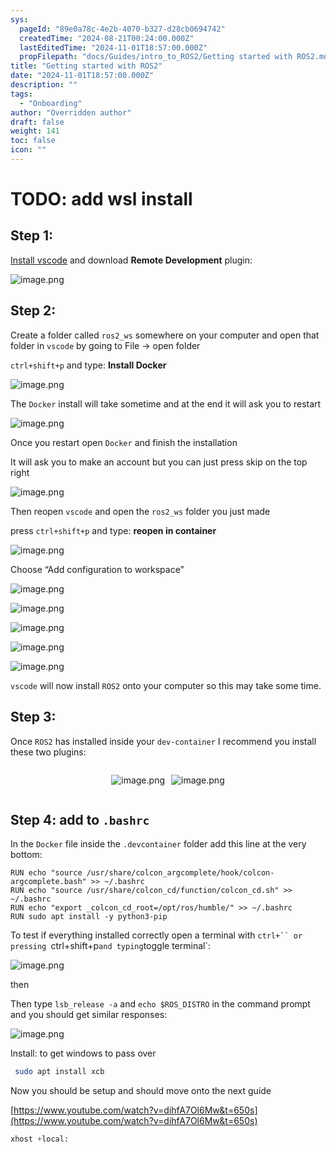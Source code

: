 ```yaml
---
sys:
  pageId: "89e0a78c-4e2b-4070-b327-d28cb0694742"
  createdTime: "2024-08-21T00:24:00.000Z"
  lastEditedTime: "2024-11-01T18:57:00.000Z"
  propFilepath: "docs/Guides/intro_to_ROS2/Getting started with ROS2.md"
title: "Getting started with ROS2"
date: "2024-11-01T18:57:00.000Z"
description: ""
tags:
  - "Onboarding"
author: "Overridden author"
draft: false
weight: 141
toc: false
icon: ""
---
```


# TODO: add wsl install

## Step 1:

[Install vscode](https://code.visualstudio.com/download) and download **Remote Development** plugin:

![image.png](https://prod-files-secure.s3.us-west-2.amazonaws.com/d518164a-d88e-44d1-a4ee-3adb3bd8bce0/efb52993-1881-4a40-b95e-6f020334f022/image.png?X-Amz-Algorithm=AWS4-HMAC-SHA256&X-Amz-Content-Sha256=UNSIGNED-PAYLOAD&X-Amz-Credential=ASIAZI2LB466QQBXIT3V%2F20250215%2Fus-west-2%2Fs3%2Faws4_request&X-Amz-Date=20250215T070238Z&X-Amz-Expires=3600&X-Amz-Security-Token=IQoJb3JpZ2luX2VjEBcaCXVzLXdlc3QtMiJHMEUCIA5hYQCd8V3d%2FNGOHi%2BHDQ7v%2BxW7uWr4siDD6Aft1uqQAiEAqGm2TBd5y8XEhdhZ%2Fx8lj1ZEToED7AmoVoOejxNlGQQq%2FwMIQBAAGgw2Mzc0MjMxODM4MDUiDLYN2t5wwWHhJe3%2BwCrcA3IwxQfJtKa%2Br%2FcWSSY%2FDDXUBATiHL39W99bfjKf6P1ocYdubjxqF%2Ftl8fE3d4hYSZO4DsNGcGjM8%2BWggOawxdvdixvoEQrkL2TD%2FVjnpWJ5CifJ%2FHQ8xIZJMjnq8h7jyD4Von82PKeNib8doNe%2BbDaqFRiytJYuYADTiv88BjQqv8w498Y34mH73dTEF3VK49gyXlkVL6JD7yOh08%2FWIBSI5getIWKAFHmmKlgXF4Y973oagLs3vmTphmiE8G0tvGTweIRA%2BGTRhYDI6hEPc98MJTbo%2Fkc6RQOBqVXoEdjB9vCHce1tgYH9fMvYTcGknmySIbJfUZXpm0TQU7I2ChS25fAJ6o93vcsANunCikLRO0kOIJB04ANUtMWeuzOdCZDj0ExZdznSGUC14ruJnwg2JEPwGURTgho7eHS%2BPHQlYbfKfKV6pjZDHI%2BUu%2Fk34Fk2kod8aH9gKZ1b2hTnA9da3vjs37m4rqBlifT8a6MeGJujT%2F%2F8ql7GXgWixiT1y%2BtfNYdLmLRUGeXExhJoF0yEaLqAXm%2BFlT%2B6%2BSryM5gxHBay9L8bkCG%2B2UbGzTfexc74mPmQeNF1DEBesTLWRcIVQXaq3Rqvm4HrAe5OiVWnrl7yiz2dTwZ3RxJKMIrpwL0GOqUB%2B%2B9Csg%2BNh53HhxP%2FtUD3bagQ40%2FRVvkz7fO%2FXzwrzBPAPI3Sp0muDF3fzVWzPPvNGA9tCOUmfuk8jA3fBaDyud7p86NIIyLhcWXaZWf9fiYTb2JkEvowfpdBL1ZP2IMMT9a4itLreopDFfrLG8%2FYtwpCN5agujOp2g94W5LtkbIkIKKKMEPp8h2juvbXJn%2BTFjYsQVAyz5WxUpg5b2g8Yh0ORVgG&X-Amz-Signature=22c4e8603853f10c66fad882f8e17c769a97e8fe672b5a7954d411be92beebba&X-Amz-SignedHeaders=host&x-id=GetObject)

## Step 2:

Create a folder called `ros2_ws` somewhere on your computer and open that folder in `vscode` by going to File → open folder 

`ctrl+shift+p` and type: **Install Docker**

![image.png](https://prod-files-secure.s3.us-west-2.amazonaws.com/d518164a-d88e-44d1-a4ee-3adb3bd8bce0/2269dc0e-1cd5-47ff-bceb-c04ad9b2eab0/image.png?X-Amz-Algorithm=AWS4-HMAC-SHA256&X-Amz-Content-Sha256=UNSIGNED-PAYLOAD&X-Amz-Credential=ASIAZI2LB466QQBXIT3V%2F20250215%2Fus-west-2%2Fs3%2Faws4_request&X-Amz-Date=20250215T070238Z&X-Amz-Expires=3600&X-Amz-Security-Token=IQoJb3JpZ2luX2VjEBcaCXVzLXdlc3QtMiJHMEUCIA5hYQCd8V3d%2FNGOHi%2BHDQ7v%2BxW7uWr4siDD6Aft1uqQAiEAqGm2TBd5y8XEhdhZ%2Fx8lj1ZEToED7AmoVoOejxNlGQQq%2FwMIQBAAGgw2Mzc0MjMxODM4MDUiDLYN2t5wwWHhJe3%2BwCrcA3IwxQfJtKa%2Br%2FcWSSY%2FDDXUBATiHL39W99bfjKf6P1ocYdubjxqF%2Ftl8fE3d4hYSZO4DsNGcGjM8%2BWggOawxdvdixvoEQrkL2TD%2FVjnpWJ5CifJ%2FHQ8xIZJMjnq8h7jyD4Von82PKeNib8doNe%2BbDaqFRiytJYuYADTiv88BjQqv8w498Y34mH73dTEF3VK49gyXlkVL6JD7yOh08%2FWIBSI5getIWKAFHmmKlgXF4Y973oagLs3vmTphmiE8G0tvGTweIRA%2BGTRhYDI6hEPc98MJTbo%2Fkc6RQOBqVXoEdjB9vCHce1tgYH9fMvYTcGknmySIbJfUZXpm0TQU7I2ChS25fAJ6o93vcsANunCikLRO0kOIJB04ANUtMWeuzOdCZDj0ExZdznSGUC14ruJnwg2JEPwGURTgho7eHS%2BPHQlYbfKfKV6pjZDHI%2BUu%2Fk34Fk2kod8aH9gKZ1b2hTnA9da3vjs37m4rqBlifT8a6MeGJujT%2F%2F8ql7GXgWixiT1y%2BtfNYdLmLRUGeXExhJoF0yEaLqAXm%2BFlT%2B6%2BSryM5gxHBay9L8bkCG%2B2UbGzTfexc74mPmQeNF1DEBesTLWRcIVQXaq3Rqvm4HrAe5OiVWnrl7yiz2dTwZ3RxJKMIrpwL0GOqUB%2B%2B9Csg%2BNh53HhxP%2FtUD3bagQ40%2FRVvkz7fO%2FXzwrzBPAPI3Sp0muDF3fzVWzPPvNGA9tCOUmfuk8jA3fBaDyud7p86NIIyLhcWXaZWf9fiYTb2JkEvowfpdBL1ZP2IMMT9a4itLreopDFfrLG8%2FYtwpCN5agujOp2g94W5LtkbIkIKKKMEPp8h2juvbXJn%2BTFjYsQVAyz5WxUpg5b2g8Yh0ORVgG&X-Amz-Signature=f563eaf78487d0a4383bffcddda25ef8da023fde938e2b5bfa725ec27bd74ca0&X-Amz-SignedHeaders=host&x-id=GetObject)

The `Docker` install will take sometime and at the end it will ask you to restart

![image.png](https://prod-files-secure.s3.us-west-2.amazonaws.com/d518164a-d88e-44d1-a4ee-3adb3bd8bce0/ed233f78-be33-4b1f-b89c-9c346c0e961e/image.png?X-Amz-Algorithm=AWS4-HMAC-SHA256&X-Amz-Content-Sha256=UNSIGNED-PAYLOAD&X-Amz-Credential=ASIAZI2LB466QQBXIT3V%2F20250215%2Fus-west-2%2Fs3%2Faws4_request&X-Amz-Date=20250215T070238Z&X-Amz-Expires=3600&X-Amz-Security-Token=IQoJb3JpZ2luX2VjEBcaCXVzLXdlc3QtMiJHMEUCIA5hYQCd8V3d%2FNGOHi%2BHDQ7v%2BxW7uWr4siDD6Aft1uqQAiEAqGm2TBd5y8XEhdhZ%2Fx8lj1ZEToED7AmoVoOejxNlGQQq%2FwMIQBAAGgw2Mzc0MjMxODM4MDUiDLYN2t5wwWHhJe3%2BwCrcA3IwxQfJtKa%2Br%2FcWSSY%2FDDXUBATiHL39W99bfjKf6P1ocYdubjxqF%2Ftl8fE3d4hYSZO4DsNGcGjM8%2BWggOawxdvdixvoEQrkL2TD%2FVjnpWJ5CifJ%2FHQ8xIZJMjnq8h7jyD4Von82PKeNib8doNe%2BbDaqFRiytJYuYADTiv88BjQqv8w498Y34mH73dTEF3VK49gyXlkVL6JD7yOh08%2FWIBSI5getIWKAFHmmKlgXF4Y973oagLs3vmTphmiE8G0tvGTweIRA%2BGTRhYDI6hEPc98MJTbo%2Fkc6RQOBqVXoEdjB9vCHce1tgYH9fMvYTcGknmySIbJfUZXpm0TQU7I2ChS25fAJ6o93vcsANunCikLRO0kOIJB04ANUtMWeuzOdCZDj0ExZdznSGUC14ruJnwg2JEPwGURTgho7eHS%2BPHQlYbfKfKV6pjZDHI%2BUu%2Fk34Fk2kod8aH9gKZ1b2hTnA9da3vjs37m4rqBlifT8a6MeGJujT%2F%2F8ql7GXgWixiT1y%2BtfNYdLmLRUGeXExhJoF0yEaLqAXm%2BFlT%2B6%2BSryM5gxHBay9L8bkCG%2B2UbGzTfexc74mPmQeNF1DEBesTLWRcIVQXaq3Rqvm4HrAe5OiVWnrl7yiz2dTwZ3RxJKMIrpwL0GOqUB%2B%2B9Csg%2BNh53HhxP%2FtUD3bagQ40%2FRVvkz7fO%2FXzwrzBPAPI3Sp0muDF3fzVWzPPvNGA9tCOUmfuk8jA3fBaDyud7p86NIIyLhcWXaZWf9fiYTb2JkEvowfpdBL1ZP2IMMT9a4itLreopDFfrLG8%2FYtwpCN5agujOp2g94W5LtkbIkIKKKMEPp8h2juvbXJn%2BTFjYsQVAyz5WxUpg5b2g8Yh0ORVgG&X-Amz-Signature=4c21e379020044510d1e55e7c18423c6689cd34d06958a8f41f1562a9fe73d6d&X-Amz-SignedHeaders=host&x-id=GetObject)

Once you restart open `Docker` and finish the installation

It will ask you to make an account but you can just press skip on the top right

![image.png](https://prod-files-secure.s3.us-west-2.amazonaws.com/d518164a-d88e-44d1-a4ee-3adb3bd8bce0/21010ad9-1659-4fd9-9f59-9932a09b2a3d/image.png?X-Amz-Algorithm=AWS4-HMAC-SHA256&X-Amz-Content-Sha256=UNSIGNED-PAYLOAD&X-Amz-Credential=ASIAZI2LB466QQBXIT3V%2F20250215%2Fus-west-2%2Fs3%2Faws4_request&X-Amz-Date=20250215T070238Z&X-Amz-Expires=3600&X-Amz-Security-Token=IQoJb3JpZ2luX2VjEBcaCXVzLXdlc3QtMiJHMEUCIA5hYQCd8V3d%2FNGOHi%2BHDQ7v%2BxW7uWr4siDD6Aft1uqQAiEAqGm2TBd5y8XEhdhZ%2Fx8lj1ZEToED7AmoVoOejxNlGQQq%2FwMIQBAAGgw2Mzc0MjMxODM4MDUiDLYN2t5wwWHhJe3%2BwCrcA3IwxQfJtKa%2Br%2FcWSSY%2FDDXUBATiHL39W99bfjKf6P1ocYdubjxqF%2Ftl8fE3d4hYSZO4DsNGcGjM8%2BWggOawxdvdixvoEQrkL2TD%2FVjnpWJ5CifJ%2FHQ8xIZJMjnq8h7jyD4Von82PKeNib8doNe%2BbDaqFRiytJYuYADTiv88BjQqv8w498Y34mH73dTEF3VK49gyXlkVL6JD7yOh08%2FWIBSI5getIWKAFHmmKlgXF4Y973oagLs3vmTphmiE8G0tvGTweIRA%2BGTRhYDI6hEPc98MJTbo%2Fkc6RQOBqVXoEdjB9vCHce1tgYH9fMvYTcGknmySIbJfUZXpm0TQU7I2ChS25fAJ6o93vcsANunCikLRO0kOIJB04ANUtMWeuzOdCZDj0ExZdznSGUC14ruJnwg2JEPwGURTgho7eHS%2BPHQlYbfKfKV6pjZDHI%2BUu%2Fk34Fk2kod8aH9gKZ1b2hTnA9da3vjs37m4rqBlifT8a6MeGJujT%2F%2F8ql7GXgWixiT1y%2BtfNYdLmLRUGeXExhJoF0yEaLqAXm%2BFlT%2B6%2BSryM5gxHBay9L8bkCG%2B2UbGzTfexc74mPmQeNF1DEBesTLWRcIVQXaq3Rqvm4HrAe5OiVWnrl7yiz2dTwZ3RxJKMIrpwL0GOqUB%2B%2B9Csg%2BNh53HhxP%2FtUD3bagQ40%2FRVvkz7fO%2FXzwrzBPAPI3Sp0muDF3fzVWzPPvNGA9tCOUmfuk8jA3fBaDyud7p86NIIyLhcWXaZWf9fiYTb2JkEvowfpdBL1ZP2IMMT9a4itLreopDFfrLG8%2FYtwpCN5agujOp2g94W5LtkbIkIKKKMEPp8h2juvbXJn%2BTFjYsQVAyz5WxUpg5b2g8Yh0ORVgG&X-Amz-Signature=99c6dd1f9dc35a985cbff76e07b6ca35b9a493b62e429612210ac84750c0e278&X-Amz-SignedHeaders=host&x-id=GetObject)

Then reopen `vscode` and open the `ros2_ws` folder you just made

press `ctrl+shift+p` and type: **reopen in container**

![image.png](https://prod-files-secure.s3.us-west-2.amazonaws.com/d518164a-d88e-44d1-a4ee-3adb3bd8bce0/4e93b8c2-41ad-488c-8095-c74205196118/image.png?X-Amz-Algorithm=AWS4-HMAC-SHA256&X-Amz-Content-Sha256=UNSIGNED-PAYLOAD&X-Amz-Credential=ASIAZI2LB466QQBXIT3V%2F20250215%2Fus-west-2%2Fs3%2Faws4_request&X-Amz-Date=20250215T070238Z&X-Amz-Expires=3600&X-Amz-Security-Token=IQoJb3JpZ2luX2VjEBcaCXVzLXdlc3QtMiJHMEUCIA5hYQCd8V3d%2FNGOHi%2BHDQ7v%2BxW7uWr4siDD6Aft1uqQAiEAqGm2TBd5y8XEhdhZ%2Fx8lj1ZEToED7AmoVoOejxNlGQQq%2FwMIQBAAGgw2Mzc0MjMxODM4MDUiDLYN2t5wwWHhJe3%2BwCrcA3IwxQfJtKa%2Br%2FcWSSY%2FDDXUBATiHL39W99bfjKf6P1ocYdubjxqF%2Ftl8fE3d4hYSZO4DsNGcGjM8%2BWggOawxdvdixvoEQrkL2TD%2FVjnpWJ5CifJ%2FHQ8xIZJMjnq8h7jyD4Von82PKeNib8doNe%2BbDaqFRiytJYuYADTiv88BjQqv8w498Y34mH73dTEF3VK49gyXlkVL6JD7yOh08%2FWIBSI5getIWKAFHmmKlgXF4Y973oagLs3vmTphmiE8G0tvGTweIRA%2BGTRhYDI6hEPc98MJTbo%2Fkc6RQOBqVXoEdjB9vCHce1tgYH9fMvYTcGknmySIbJfUZXpm0TQU7I2ChS25fAJ6o93vcsANunCikLRO0kOIJB04ANUtMWeuzOdCZDj0ExZdznSGUC14ruJnwg2JEPwGURTgho7eHS%2BPHQlYbfKfKV6pjZDHI%2BUu%2Fk34Fk2kod8aH9gKZ1b2hTnA9da3vjs37m4rqBlifT8a6MeGJujT%2F%2F8ql7GXgWixiT1y%2BtfNYdLmLRUGeXExhJoF0yEaLqAXm%2BFlT%2B6%2BSryM5gxHBay9L8bkCG%2B2UbGzTfexc74mPmQeNF1DEBesTLWRcIVQXaq3Rqvm4HrAe5OiVWnrl7yiz2dTwZ3RxJKMIrpwL0GOqUB%2B%2B9Csg%2BNh53HhxP%2FtUD3bagQ40%2FRVvkz7fO%2FXzwrzBPAPI3Sp0muDF3fzVWzPPvNGA9tCOUmfuk8jA3fBaDyud7p86NIIyLhcWXaZWf9fiYTb2JkEvowfpdBL1ZP2IMMT9a4itLreopDFfrLG8%2FYtwpCN5agujOp2g94W5LtkbIkIKKKMEPp8h2juvbXJn%2BTFjYsQVAyz5WxUpg5b2g8Yh0ORVgG&X-Amz-Signature=7225fdb95150c794363322a1832e956b65ee94e4fb369d9bad0f6e920e654e04&X-Amz-SignedHeaders=host&x-id=GetObject)

Choose “Add configuration to workspace”

![image.png](https://prod-files-secure.s3.us-west-2.amazonaws.com/d518164a-d88e-44d1-a4ee-3adb3bd8bce0/9560b282-5060-4989-ba37-97e7b2c22476/image.png?X-Amz-Algorithm=AWS4-HMAC-SHA256&X-Amz-Content-Sha256=UNSIGNED-PAYLOAD&X-Amz-Credential=ASIAZI2LB466QQBXIT3V%2F20250215%2Fus-west-2%2Fs3%2Faws4_request&X-Amz-Date=20250215T070238Z&X-Amz-Expires=3600&X-Amz-Security-Token=IQoJb3JpZ2luX2VjEBcaCXVzLXdlc3QtMiJHMEUCIA5hYQCd8V3d%2FNGOHi%2BHDQ7v%2BxW7uWr4siDD6Aft1uqQAiEAqGm2TBd5y8XEhdhZ%2Fx8lj1ZEToED7AmoVoOejxNlGQQq%2FwMIQBAAGgw2Mzc0MjMxODM4MDUiDLYN2t5wwWHhJe3%2BwCrcA3IwxQfJtKa%2Br%2FcWSSY%2FDDXUBATiHL39W99bfjKf6P1ocYdubjxqF%2Ftl8fE3d4hYSZO4DsNGcGjM8%2BWggOawxdvdixvoEQrkL2TD%2FVjnpWJ5CifJ%2FHQ8xIZJMjnq8h7jyD4Von82PKeNib8doNe%2BbDaqFRiytJYuYADTiv88BjQqv8w498Y34mH73dTEF3VK49gyXlkVL6JD7yOh08%2FWIBSI5getIWKAFHmmKlgXF4Y973oagLs3vmTphmiE8G0tvGTweIRA%2BGTRhYDI6hEPc98MJTbo%2Fkc6RQOBqVXoEdjB9vCHce1tgYH9fMvYTcGknmySIbJfUZXpm0TQU7I2ChS25fAJ6o93vcsANunCikLRO0kOIJB04ANUtMWeuzOdCZDj0ExZdznSGUC14ruJnwg2JEPwGURTgho7eHS%2BPHQlYbfKfKV6pjZDHI%2BUu%2Fk34Fk2kod8aH9gKZ1b2hTnA9da3vjs37m4rqBlifT8a6MeGJujT%2F%2F8ql7GXgWixiT1y%2BtfNYdLmLRUGeXExhJoF0yEaLqAXm%2BFlT%2B6%2BSryM5gxHBay9L8bkCG%2B2UbGzTfexc74mPmQeNF1DEBesTLWRcIVQXaq3Rqvm4HrAe5OiVWnrl7yiz2dTwZ3RxJKMIrpwL0GOqUB%2B%2B9Csg%2BNh53HhxP%2FtUD3bagQ40%2FRVvkz7fO%2FXzwrzBPAPI3Sp0muDF3fzVWzPPvNGA9tCOUmfuk8jA3fBaDyud7p86NIIyLhcWXaZWf9fiYTb2JkEvowfpdBL1ZP2IMMT9a4itLreopDFfrLG8%2FYtwpCN5agujOp2g94W5LtkbIkIKKKMEPp8h2juvbXJn%2BTFjYsQVAyz5WxUpg5b2g8Yh0ORVgG&X-Amz-Signature=dcbb90b77c09be8c3513c10083683273c681007437b8775096a30dede60f6b10&X-Amz-SignedHeaders=host&x-id=GetObject)

![image.png](https://prod-files-secure.s3.us-west-2.amazonaws.com/d518164a-d88e-44d1-a4ee-3adb3bd8bce0/2ee63f81-886b-48e8-a553-dc6e5eac99e4/image.png?X-Amz-Algorithm=AWS4-HMAC-SHA256&X-Amz-Content-Sha256=UNSIGNED-PAYLOAD&X-Amz-Credential=ASIAZI2LB466QQBXIT3V%2F20250215%2Fus-west-2%2Fs3%2Faws4_request&X-Amz-Date=20250215T070238Z&X-Amz-Expires=3600&X-Amz-Security-Token=IQoJb3JpZ2luX2VjEBcaCXVzLXdlc3QtMiJHMEUCIA5hYQCd8V3d%2FNGOHi%2BHDQ7v%2BxW7uWr4siDD6Aft1uqQAiEAqGm2TBd5y8XEhdhZ%2Fx8lj1ZEToED7AmoVoOejxNlGQQq%2FwMIQBAAGgw2Mzc0MjMxODM4MDUiDLYN2t5wwWHhJe3%2BwCrcA3IwxQfJtKa%2Br%2FcWSSY%2FDDXUBATiHL39W99bfjKf6P1ocYdubjxqF%2Ftl8fE3d4hYSZO4DsNGcGjM8%2BWggOawxdvdixvoEQrkL2TD%2FVjnpWJ5CifJ%2FHQ8xIZJMjnq8h7jyD4Von82PKeNib8doNe%2BbDaqFRiytJYuYADTiv88BjQqv8w498Y34mH73dTEF3VK49gyXlkVL6JD7yOh08%2FWIBSI5getIWKAFHmmKlgXF4Y973oagLs3vmTphmiE8G0tvGTweIRA%2BGTRhYDI6hEPc98MJTbo%2Fkc6RQOBqVXoEdjB9vCHce1tgYH9fMvYTcGknmySIbJfUZXpm0TQU7I2ChS25fAJ6o93vcsANunCikLRO0kOIJB04ANUtMWeuzOdCZDj0ExZdznSGUC14ruJnwg2JEPwGURTgho7eHS%2BPHQlYbfKfKV6pjZDHI%2BUu%2Fk34Fk2kod8aH9gKZ1b2hTnA9da3vjs37m4rqBlifT8a6MeGJujT%2F%2F8ql7GXgWixiT1y%2BtfNYdLmLRUGeXExhJoF0yEaLqAXm%2BFlT%2B6%2BSryM5gxHBay9L8bkCG%2B2UbGzTfexc74mPmQeNF1DEBesTLWRcIVQXaq3Rqvm4HrAe5OiVWnrl7yiz2dTwZ3RxJKMIrpwL0GOqUB%2B%2B9Csg%2BNh53HhxP%2FtUD3bagQ40%2FRVvkz7fO%2FXzwrzBPAPI3Sp0muDF3fzVWzPPvNGA9tCOUmfuk8jA3fBaDyud7p86NIIyLhcWXaZWf9fiYTb2JkEvowfpdBL1ZP2IMMT9a4itLreopDFfrLG8%2FYtwpCN5agujOp2g94W5LtkbIkIKKKMEPp8h2juvbXJn%2BTFjYsQVAyz5WxUpg5b2g8Yh0ORVgG&X-Amz-Signature=f1d7c92af21a51f4fabbf57302dcb5eadbe5c2e54d7aca94f1a295bf75bea8f9&X-Amz-SignedHeaders=host&x-id=GetObject)

![image.png](https://prod-files-secure.s3.us-west-2.amazonaws.com/d518164a-d88e-44d1-a4ee-3adb3bd8bce0/ae1580b2-b048-407e-aed9-b584224a7a04/image.png?X-Amz-Algorithm=AWS4-HMAC-SHA256&X-Amz-Content-Sha256=UNSIGNED-PAYLOAD&X-Amz-Credential=ASIAZI2LB466QQBXIT3V%2F20250215%2Fus-west-2%2Fs3%2Faws4_request&X-Amz-Date=20250215T070238Z&X-Amz-Expires=3600&X-Amz-Security-Token=IQoJb3JpZ2luX2VjEBcaCXVzLXdlc3QtMiJHMEUCIA5hYQCd8V3d%2FNGOHi%2BHDQ7v%2BxW7uWr4siDD6Aft1uqQAiEAqGm2TBd5y8XEhdhZ%2Fx8lj1ZEToED7AmoVoOejxNlGQQq%2FwMIQBAAGgw2Mzc0MjMxODM4MDUiDLYN2t5wwWHhJe3%2BwCrcA3IwxQfJtKa%2Br%2FcWSSY%2FDDXUBATiHL39W99bfjKf6P1ocYdubjxqF%2Ftl8fE3d4hYSZO4DsNGcGjM8%2BWggOawxdvdixvoEQrkL2TD%2FVjnpWJ5CifJ%2FHQ8xIZJMjnq8h7jyD4Von82PKeNib8doNe%2BbDaqFRiytJYuYADTiv88BjQqv8w498Y34mH73dTEF3VK49gyXlkVL6JD7yOh08%2FWIBSI5getIWKAFHmmKlgXF4Y973oagLs3vmTphmiE8G0tvGTweIRA%2BGTRhYDI6hEPc98MJTbo%2Fkc6RQOBqVXoEdjB9vCHce1tgYH9fMvYTcGknmySIbJfUZXpm0TQU7I2ChS25fAJ6o93vcsANunCikLRO0kOIJB04ANUtMWeuzOdCZDj0ExZdznSGUC14ruJnwg2JEPwGURTgho7eHS%2BPHQlYbfKfKV6pjZDHI%2BUu%2Fk34Fk2kod8aH9gKZ1b2hTnA9da3vjs37m4rqBlifT8a6MeGJujT%2F%2F8ql7GXgWixiT1y%2BtfNYdLmLRUGeXExhJoF0yEaLqAXm%2BFlT%2B6%2BSryM5gxHBay9L8bkCG%2B2UbGzTfexc74mPmQeNF1DEBesTLWRcIVQXaq3Rqvm4HrAe5OiVWnrl7yiz2dTwZ3RxJKMIrpwL0GOqUB%2B%2B9Csg%2BNh53HhxP%2FtUD3bagQ40%2FRVvkz7fO%2FXzwrzBPAPI3Sp0muDF3fzVWzPPvNGA9tCOUmfuk8jA3fBaDyud7p86NIIyLhcWXaZWf9fiYTb2JkEvowfpdBL1ZP2IMMT9a4itLreopDFfrLG8%2FYtwpCN5agujOp2g94W5LtkbIkIKKKMEPp8h2juvbXJn%2BTFjYsQVAyz5WxUpg5b2g8Yh0ORVgG&X-Amz-Signature=1a1710078271153a7268c7bc0885ca8367659813343039c9cd67548cf1c26c4b&X-Amz-SignedHeaders=host&x-id=GetObject)

![image.png](https://prod-files-secure.s3.us-west-2.amazonaws.com/d518164a-d88e-44d1-a4ee-3adb3bd8bce0/53255b28-f75e-430f-b9e3-c0ac8577e42b/image.png?X-Amz-Algorithm=AWS4-HMAC-SHA256&X-Amz-Content-Sha256=UNSIGNED-PAYLOAD&X-Amz-Credential=ASIAZI2LB466QQBXIT3V%2F20250215%2Fus-west-2%2Fs3%2Faws4_request&X-Amz-Date=20250215T070238Z&X-Amz-Expires=3600&X-Amz-Security-Token=IQoJb3JpZ2luX2VjEBcaCXVzLXdlc3QtMiJHMEUCIA5hYQCd8V3d%2FNGOHi%2BHDQ7v%2BxW7uWr4siDD6Aft1uqQAiEAqGm2TBd5y8XEhdhZ%2Fx8lj1ZEToED7AmoVoOejxNlGQQq%2FwMIQBAAGgw2Mzc0MjMxODM4MDUiDLYN2t5wwWHhJe3%2BwCrcA3IwxQfJtKa%2Br%2FcWSSY%2FDDXUBATiHL39W99bfjKf6P1ocYdubjxqF%2Ftl8fE3d4hYSZO4DsNGcGjM8%2BWggOawxdvdixvoEQrkL2TD%2FVjnpWJ5CifJ%2FHQ8xIZJMjnq8h7jyD4Von82PKeNib8doNe%2BbDaqFRiytJYuYADTiv88BjQqv8w498Y34mH73dTEF3VK49gyXlkVL6JD7yOh08%2FWIBSI5getIWKAFHmmKlgXF4Y973oagLs3vmTphmiE8G0tvGTweIRA%2BGTRhYDI6hEPc98MJTbo%2Fkc6RQOBqVXoEdjB9vCHce1tgYH9fMvYTcGknmySIbJfUZXpm0TQU7I2ChS25fAJ6o93vcsANunCikLRO0kOIJB04ANUtMWeuzOdCZDj0ExZdznSGUC14ruJnwg2JEPwGURTgho7eHS%2BPHQlYbfKfKV6pjZDHI%2BUu%2Fk34Fk2kod8aH9gKZ1b2hTnA9da3vjs37m4rqBlifT8a6MeGJujT%2F%2F8ql7GXgWixiT1y%2BtfNYdLmLRUGeXExhJoF0yEaLqAXm%2BFlT%2B6%2BSryM5gxHBay9L8bkCG%2B2UbGzTfexc74mPmQeNF1DEBesTLWRcIVQXaq3Rqvm4HrAe5OiVWnrl7yiz2dTwZ3RxJKMIrpwL0GOqUB%2B%2B9Csg%2BNh53HhxP%2FtUD3bagQ40%2FRVvkz7fO%2FXzwrzBPAPI3Sp0muDF3fzVWzPPvNGA9tCOUmfuk8jA3fBaDyud7p86NIIyLhcWXaZWf9fiYTb2JkEvowfpdBL1ZP2IMMT9a4itLreopDFfrLG8%2FYtwpCN5agujOp2g94W5LtkbIkIKKKMEPp8h2juvbXJn%2BTFjYsQVAyz5WxUpg5b2g8Yh0ORVgG&X-Amz-Signature=fbc02fd9356140de003fe4158914024d4895a7450178109e9ba7aa39a27f90a3&X-Amz-SignedHeaders=host&x-id=GetObject)

![image.png](https://prod-files-secure.s3.us-west-2.amazonaws.com/d518164a-d88e-44d1-a4ee-3adb3bd8bce0/7c562767-5af9-4ffb-97d1-327bcdf4ee00/image.png?X-Amz-Algorithm=AWS4-HMAC-SHA256&X-Amz-Content-Sha256=UNSIGNED-PAYLOAD&X-Amz-Credential=ASIAZI2LB466QQBXIT3V%2F20250215%2Fus-west-2%2Fs3%2Faws4_request&X-Amz-Date=20250215T070238Z&X-Amz-Expires=3600&X-Amz-Security-Token=IQoJb3JpZ2luX2VjEBcaCXVzLXdlc3QtMiJHMEUCIA5hYQCd8V3d%2FNGOHi%2BHDQ7v%2BxW7uWr4siDD6Aft1uqQAiEAqGm2TBd5y8XEhdhZ%2Fx8lj1ZEToED7AmoVoOejxNlGQQq%2FwMIQBAAGgw2Mzc0MjMxODM4MDUiDLYN2t5wwWHhJe3%2BwCrcA3IwxQfJtKa%2Br%2FcWSSY%2FDDXUBATiHL39W99bfjKf6P1ocYdubjxqF%2Ftl8fE3d4hYSZO4DsNGcGjM8%2BWggOawxdvdixvoEQrkL2TD%2FVjnpWJ5CifJ%2FHQ8xIZJMjnq8h7jyD4Von82PKeNib8doNe%2BbDaqFRiytJYuYADTiv88BjQqv8w498Y34mH73dTEF3VK49gyXlkVL6JD7yOh08%2FWIBSI5getIWKAFHmmKlgXF4Y973oagLs3vmTphmiE8G0tvGTweIRA%2BGTRhYDI6hEPc98MJTbo%2Fkc6RQOBqVXoEdjB9vCHce1tgYH9fMvYTcGknmySIbJfUZXpm0TQU7I2ChS25fAJ6o93vcsANunCikLRO0kOIJB04ANUtMWeuzOdCZDj0ExZdznSGUC14ruJnwg2JEPwGURTgho7eHS%2BPHQlYbfKfKV6pjZDHI%2BUu%2Fk34Fk2kod8aH9gKZ1b2hTnA9da3vjs37m4rqBlifT8a6MeGJujT%2F%2F8ql7GXgWixiT1y%2BtfNYdLmLRUGeXExhJoF0yEaLqAXm%2BFlT%2B6%2BSryM5gxHBay9L8bkCG%2B2UbGzTfexc74mPmQeNF1DEBesTLWRcIVQXaq3Rqvm4HrAe5OiVWnrl7yiz2dTwZ3RxJKMIrpwL0GOqUB%2B%2B9Csg%2BNh53HhxP%2FtUD3bagQ40%2FRVvkz7fO%2FXzwrzBPAPI3Sp0muDF3fzVWzPPvNGA9tCOUmfuk8jA3fBaDyud7p86NIIyLhcWXaZWf9fiYTb2JkEvowfpdBL1ZP2IMMT9a4itLreopDFfrLG8%2FYtwpCN5agujOp2g94W5LtkbIkIKKKMEPp8h2juvbXJn%2BTFjYsQVAyz5WxUpg5b2g8Yh0ORVgG&X-Amz-Signature=d2caf756d69c07334e03fc7639ed92d087a87e30b0edb8029e3e686f43efbedb&X-Amz-SignedHeaders=host&x-id=GetObject)

`vscode` will now install `ROS2` onto your computer so this may take some time.

## Step 3:

Once `ROS2` has installed inside your `dev-container` I recommend you install these two plugins:

<div style="display: flex;flex-direction: row; column-gap:10px; max-width: 630px;justify-content: center;">
<div>

![image.png](https://prod-files-secure.s3.us-west-2.amazonaws.com/d518164a-d88e-44d1-a4ee-3adb3bd8bce0/3fc3d550-5a54-4ba1-ba6b-faa01cdb7369/image.png?X-Amz-Algorithm=AWS4-HMAC-SHA256&X-Amz-Content-Sha256=UNSIGNED-PAYLOAD&X-Amz-Credential=ASIAZI2LB466WG26R2U5%2F20250215%2Fus-west-2%2Fs3%2Faws4_request&X-Amz-Date=20250215T070239Z&X-Amz-Expires=3600&X-Amz-Security-Token=IQoJb3JpZ2luX2VjEBcaCXVzLXdlc3QtMiJHMEUCIEUNZTynZz8m7T45DAVU5AJ7Wfr4%2B%2F1%2Fmlc3A5SkJZpKAiEA9ci1kOOgarswBzTTSBEh15nKsZD0OgXr1lHQ%2F5B6v8Aq%2FwMIQBAAGgw2Mzc0MjMxODM4MDUiDOiMivtGtQ8r3NwKCyrcA5eTCI1Ix70y9MGJWcmHQQRBWZAqoKnoTg84GVJLTlgNkVDfk23TqYy6adg%2BVICc4UzhIFYJBOBOYliMVVZgABX1WPeXe8w9b055BHzc%2FhMbcRdjLKRZi09IeMIzZk7Jl80MkWUl2OUWHK41u%2FnfAVInOICiBaX6yfSdfTobfUEkWwszHN2zd5sfbb6yxJAHPMbdJUTZnSTB8dSyJsJujjWQ2H6XTlvEhimOecBSNR8Uk8DAY3LuH%2Fkddrf8YJcAE0%2BoD7AU7IDd%2FRFSmEPnNcmhiLxG%2FkyMENn9ucvRTb1ddvzKbrymLCIUjTYOb%2BPfUyYsTD9mjbtlkykDoXPDH4y6W3X2%2BK%2BGgBJ2IPTgaB8sGs8S0xq47azEUrx2SZ8etnCHGudDHuKq6vZnAja%2BKypi0EwqrAaWxmUchYFhlkEfzoO0QrHiyKJizTtdeB7KnL6Rbrhl1Hl77a0PYiHBf3I8PWu8PmbTzmQjdkJUITaqVqLlQX0%2FbeP0BzzpgXFd4ijyt888NcqIdsfiauWk86XJG7dnmo5z%2Bg5iy6aMTaadnmnRC%2FvSLi3ci7aP%2Fylz77yjdM2BeHqMQgKkm8wUEON6JEYI%2FH4GeqSX7QiS%2FYCp9m9aLoEiEr21ke69MK%2FpwL0GOqUBSZeAHwx0%2FRCA69r%2FVfdGNqF0hXl%2F1QEx1p0vCpjHoTWPnARZ33hCBRMqK%2BOZIRYG1wylIThUWbsDttEVsN3Oe0rK3e55%2FAhlsDHZTlTZXP6eMy6wbRfSFJWCnKFO3ovww2puoKE081xaFuL5w7blvlY46yAUHmfwJlEVn%2Fj6W5RMAiXcjlbWwS4NKkgfuTpoGJl1pkSH%2FjUxuVo3QMFFh8DlE4dy&X-Amz-Signature=eb594b550f290cc0bf8e61330651ec855b19aa05e663c92b174eb8751d7811c6&X-Amz-SignedHeaders=host&x-id=GetObject)

</div>
<div>

![image.png](https://prod-files-secure.s3.us-west-2.amazonaws.com/d518164a-d88e-44d1-a4ee-3adb3bd8bce0/d994cc66-13c2-4093-a5a3-f84cf4601a82/image.png?X-Amz-Algorithm=AWS4-HMAC-SHA256&X-Amz-Content-Sha256=UNSIGNED-PAYLOAD&X-Amz-Credential=ASIAZI2LB4667CKRWBJM%2F20250215%2Fus-west-2%2Fs3%2Faws4_request&X-Amz-Date=20250215T070240Z&X-Amz-Expires=3600&X-Amz-Security-Token=IQoJb3JpZ2luX2VjEBcaCXVzLXdlc3QtMiJHMEUCIQDltHr1ryqASrP1Jtu76o0a0eIhiF22l%2F6Cqf0Gagc2iwIgbhztpoQZJh1lQtrqq0wEu%2B5zadhx2ZJn884HQs0z5Hoq%2FwMIQBAAGgw2Mzc0MjMxODM4MDUiDMgw2orVvyXyZsB6ByrcA38drcW%2FIWKP220UXxr8Ri%2B5CuzRqfxcISJNzgNOfJAFF3bLvzc4XJOYiYEVeGA5AJD%2F%2B6%2BqWuc%2B5l9%2B3mHfG4y6XmFA6gWAx%2FJe3eDJDjuo8ycbYNEPau1mX6szWca8B6gY46V57jh8%2Fk3BzPLynxU%2FpiYWV8JI%2FMP%2BeIbzwOZcByRGGsjHioepB0F%2FuqT2o5LGSI9wjzhLYgqDjq6SdVrAFEFDrtBiod5Mli9GQh1K6SOUGmNgPJuDqal7jDvqRItCgz%2FwCu9nC3XVI%2FQ8p8gPY8LvB%2Bx62aoIR2UzZx76NPkA2aiVHZEKoPDiDjWKL9uv4TMfbMUGGDyfZbPOBGowMqJFuKtkR4E%2B0voxTkSJHUkkzml3d%2FXDq6%2FymRde4Qe23VBtVo4GcsYftZa%2Be5CoS0pVmSXy%2Fxf7bUzV3M7otmC5Z2PyY8sNXw%2FzaGhmCJYhOcZ6Ao%2FjF0xLXEwcLs2ol4P5Rbn52mN5d6fVa89BjkNSG%2FmrU3tplHsON07Iam0Z4B6f7Pd2u3tR3140Z2mfryJoVrZYSxEcj9UMLRp9cC6XLlrBsTbPH%2B25qjjnHkqjx52n84FzfIQIRY%2FnYHgvIVyVmw2iZ3bK3nHRgQkLhHTs65RcGcnsgpVuMIzpwL0GOqUBc2zKjgxcmv%2BmaxVHfjWzUriAAOd9T6JFXzMzVErn5IOqm8c2vOpW9wIDVHMgr15SUbkjJ%2BQrheoa4y3jrKgOZiqRGF515X3zHPTOHS7%2Bue%2Fk0ZtDQ70neiE8i%2BeAYL%2FJiXFT04Pofh6CiiUTsvjrgAYyTmIQx0O73mwGbAy%2BT2i%2BQs37aaj2KZdMOI8zTrYDEWRBnwJ%2BkTmz6OWbuJuL%2FCbACohk&X-Amz-Signature=8d9ea06ebd14e95c0fb15b26d505cc95c894594da61b50c4482ba8d411e37eaf&X-Amz-SignedHeaders=host&x-id=GetObject)

</div>
</div>

## Step 4: add to `.bashrc`

In the `Docker` file inside the `.devcontainer` folder add this line at the very bottom: 

```docker
RUN echo "source /usr/share/colcon_argcomplete/hook/colcon-argcomplete.bash" >> ~/.bashrc
RUN echo "source /usr/share/colcon_cd/function/colcon_cd.sh" >> ~/.bashrc
RUN echo "export _colcon_cd_root=/opt/ros/humble/" >> ~/.bashrc
RUN sudo apt install -y python3-pip 
```

To test if everything installed correctly open a terminal with `ctrl+`` or pressing `ctrl+shift+p` and typing `toggle terminal`:

![image.png](https://prod-files-secure.s3.us-west-2.amazonaws.com/d518164a-d88e-44d1-a4ee-3adb3bd8bce0/6a4943d8-b04e-4c02-9a58-775f3384d1a5/image.png?X-Amz-Algorithm=AWS4-HMAC-SHA256&X-Amz-Content-Sha256=UNSIGNED-PAYLOAD&X-Amz-Credential=ASIAZI2LB466QQBXIT3V%2F20250215%2Fus-west-2%2Fs3%2Faws4_request&X-Amz-Date=20250215T070238Z&X-Amz-Expires=3600&X-Amz-Security-Token=IQoJb3JpZ2luX2VjEBcaCXVzLXdlc3QtMiJHMEUCIA5hYQCd8V3d%2FNGOHi%2BHDQ7v%2BxW7uWr4siDD6Aft1uqQAiEAqGm2TBd5y8XEhdhZ%2Fx8lj1ZEToED7AmoVoOejxNlGQQq%2FwMIQBAAGgw2Mzc0MjMxODM4MDUiDLYN2t5wwWHhJe3%2BwCrcA3IwxQfJtKa%2Br%2FcWSSY%2FDDXUBATiHL39W99bfjKf6P1ocYdubjxqF%2Ftl8fE3d4hYSZO4DsNGcGjM8%2BWggOawxdvdixvoEQrkL2TD%2FVjnpWJ5CifJ%2FHQ8xIZJMjnq8h7jyD4Von82PKeNib8doNe%2BbDaqFRiytJYuYADTiv88BjQqv8w498Y34mH73dTEF3VK49gyXlkVL6JD7yOh08%2FWIBSI5getIWKAFHmmKlgXF4Y973oagLs3vmTphmiE8G0tvGTweIRA%2BGTRhYDI6hEPc98MJTbo%2Fkc6RQOBqVXoEdjB9vCHce1tgYH9fMvYTcGknmySIbJfUZXpm0TQU7I2ChS25fAJ6o93vcsANunCikLRO0kOIJB04ANUtMWeuzOdCZDj0ExZdznSGUC14ruJnwg2JEPwGURTgho7eHS%2BPHQlYbfKfKV6pjZDHI%2BUu%2Fk34Fk2kod8aH9gKZ1b2hTnA9da3vjs37m4rqBlifT8a6MeGJujT%2F%2F8ql7GXgWixiT1y%2BtfNYdLmLRUGeXExhJoF0yEaLqAXm%2BFlT%2B6%2BSryM5gxHBay9L8bkCG%2B2UbGzTfexc74mPmQeNF1DEBesTLWRcIVQXaq3Rqvm4HrAe5OiVWnrl7yiz2dTwZ3RxJKMIrpwL0GOqUB%2B%2B9Csg%2BNh53HhxP%2FtUD3bagQ40%2FRVvkz7fO%2FXzwrzBPAPI3Sp0muDF3fzVWzPPvNGA9tCOUmfuk8jA3fBaDyud7p86NIIyLhcWXaZWf9fiYTb2JkEvowfpdBL1ZP2IMMT9a4itLreopDFfrLG8%2FYtwpCN5agujOp2g94W5LtkbIkIKKKMEPp8h2juvbXJn%2BTFjYsQVAyz5WxUpg5b2g8Yh0ORVgG&X-Amz-Signature=cb9ae9bbe5e950a68eab5ab2585125f23dc069bd5a21bd7671a7a13b623e92ec&X-Amz-SignedHeaders=host&x-id=GetObject)

then 

Then type `lsb_release -a` and `echo $ROS_DISTRO` in the command prompt and you should get similar responses:

![image.png](https://prod-files-secure.s3.us-west-2.amazonaws.com/d518164a-d88e-44d1-a4ee-3adb3bd8bce0/3e635dec-a805-4e85-8b9e-d000e5b71a4e/image.png?X-Amz-Algorithm=AWS4-HMAC-SHA256&X-Amz-Content-Sha256=UNSIGNED-PAYLOAD&X-Amz-Credential=ASIAZI2LB466QQBXIT3V%2F20250215%2Fus-west-2%2Fs3%2Faws4_request&X-Amz-Date=20250215T070238Z&X-Amz-Expires=3600&X-Amz-Security-Token=IQoJb3JpZ2luX2VjEBcaCXVzLXdlc3QtMiJHMEUCIA5hYQCd8V3d%2FNGOHi%2BHDQ7v%2BxW7uWr4siDD6Aft1uqQAiEAqGm2TBd5y8XEhdhZ%2Fx8lj1ZEToED7AmoVoOejxNlGQQq%2FwMIQBAAGgw2Mzc0MjMxODM4MDUiDLYN2t5wwWHhJe3%2BwCrcA3IwxQfJtKa%2Br%2FcWSSY%2FDDXUBATiHL39W99bfjKf6P1ocYdubjxqF%2Ftl8fE3d4hYSZO4DsNGcGjM8%2BWggOawxdvdixvoEQrkL2TD%2FVjnpWJ5CifJ%2FHQ8xIZJMjnq8h7jyD4Von82PKeNib8doNe%2BbDaqFRiytJYuYADTiv88BjQqv8w498Y34mH73dTEF3VK49gyXlkVL6JD7yOh08%2FWIBSI5getIWKAFHmmKlgXF4Y973oagLs3vmTphmiE8G0tvGTweIRA%2BGTRhYDI6hEPc98MJTbo%2Fkc6RQOBqVXoEdjB9vCHce1tgYH9fMvYTcGknmySIbJfUZXpm0TQU7I2ChS25fAJ6o93vcsANunCikLRO0kOIJB04ANUtMWeuzOdCZDj0ExZdznSGUC14ruJnwg2JEPwGURTgho7eHS%2BPHQlYbfKfKV6pjZDHI%2BUu%2Fk34Fk2kod8aH9gKZ1b2hTnA9da3vjs37m4rqBlifT8a6MeGJujT%2F%2F8ql7GXgWixiT1y%2BtfNYdLmLRUGeXExhJoF0yEaLqAXm%2BFlT%2B6%2BSryM5gxHBay9L8bkCG%2B2UbGzTfexc74mPmQeNF1DEBesTLWRcIVQXaq3Rqvm4HrAe5OiVWnrl7yiz2dTwZ3RxJKMIrpwL0GOqUB%2B%2B9Csg%2BNh53HhxP%2FtUD3bagQ40%2FRVvkz7fO%2FXzwrzBPAPI3Sp0muDF3fzVWzPPvNGA9tCOUmfuk8jA3fBaDyud7p86NIIyLhcWXaZWf9fiYTb2JkEvowfpdBL1ZP2IMMT9a4itLreopDFfrLG8%2FYtwpCN5agujOp2g94W5LtkbIkIKKKMEPp8h2juvbXJn%2BTFjYsQVAyz5WxUpg5b2g8Yh0ORVgG&X-Amz-Signature=dfc09d97567162584116cc1b6604b8717731efbe610efb7df052bef7b23c1de6&X-Amz-SignedHeaders=host&x-id=GetObject)

Install:  to get windows to pass over

```bash
 sudo apt install xcb
```

Now you should be setup and should move onto the next guide 

[https://www.youtube.com/watch?v=dihfA7Ol6Mw&t=650s](https://www.youtube.com/watch?v=dihfA7Ol6Mw&t=650s)

```python
xhost +local:
```
